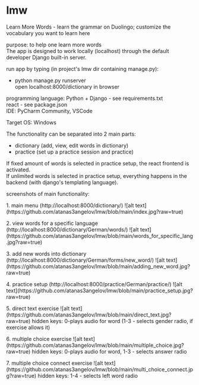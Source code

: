 # lmw
Learn More Words - learn the grammar on Duolingo; customize the vocabulary you want to learn here

purpose: to help one learn more words  
The app is designed to work locally (localhost) through the default developer Django built-in server.  

run app by typing (in project's lmw dir containing manage.py):  
- python manage.py runserver  
open localhost:8000/dictionary in browser

programming language: Python + Django - see requirements.txt  
react - see package.json  
IDE: PyCharm Community, VSCode  

Target OS: Windows  

The functionality can be separated into 2 main parts:
- dictionary (add, view, edit words in dictionary)  
- practice (set up a practice session and practice)  

If fixed amount of words is selected in practice setup, the react frontend is activated.  
If unlimited words is selected in practice setup, everything happens in the backend (with django's templating language).  

screenshots of main functionality:
<p>
  1. main menu (http://localhost:8000/dictionary/)  
  ![alt text](https://github.com/atanas3angelov/lmw/blob/main/index.jpg?raw=true)
</p>  

<p>
  2. view words for a specific language (http://localhost:8000/dictionary/German/words/)  
  ![alt text](https://github.com/atanas3angelov/lmw/blob/main/words_for_specific_lang.jpg?raw=true)
</p>  

<p>
  3. add new words into dictionary (http://localhost:8000/dictionary/German/forms/new_word/)  
  ![alt text](https://github.com/atanas3angelov/lmw/blob/main/adding_new_word.jpg?raw=true)
</p>  

<p>
  4. practice setup (http://localhost:8000/practice/German/practice/)  
  ![alt text](https://github.com/atanas3angelov/lmw/blob/main/practice_setup.jpg?raw=true)
</p>  

<p>
  5. direct text exercise  
  ![alt text](https://github.com/atanas3angelov/lmw/blob/main/direct_text.jpg?raw=true)  
  hidden keys: 0-plays audio for word (1-3 - selects gender radio, if exercise allows it)  
</p>  

<p>
  6. multiple choice exercise  
  ![alt text](https://github.com/atanas3angelov/lmw/blob/main/multiple_choice.jpg?raw=true)  
  hidden keys: 0-plays audio for word, 1-3 - selects answer radio  
</p>  

<p>
  7. multiple choice connect exercise  
  ![alt text](https://github.com/atanas3angelov/lmw/blob/main/multi_choice_connect.jpg?raw=true)  
  hidden keys: 1-4 - selects left word radio  
</p>  

